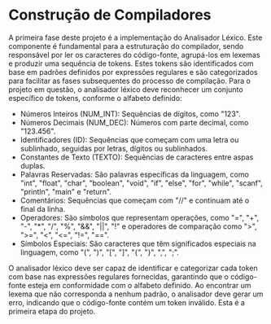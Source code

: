 # Construção de Compiladores

A primeira fase deste projeto é a implementação do Analisador Léxico. Este componente é fundamental para a estruturação do compilador, sendo responsável por ler os caracteres do código-fonte, agrupá-los em lexemas e produzir uma sequência de tokens. Estes tokens são identificados com base em padrões definidos por expressões regulares e são categorizados para facilitar as fases subsequentes do processo de compilação.
Para o projeto em questão, o analisador léxico deve reconhecer um conjunto específico de tokens, conforme o alfabeto definido:

- Números Inteiros (NUM_INT): Sequências de dígitos, como "123".
- Números Decimais (NUM_DEC): Números com parte decimal, como "123.456".
- Identificadores (ID): Sequências que começam com uma letra ou sublinhado, seguidas por letras, dígitos ou sublinhados.
- Constantes de Texto (TEXTO): Sequências de caracteres entre aspas duplas.
- Palavras Reservadas: São palavras específicas da linguagem, como "int", "float", "char", "boolean", "void", "if", "else", "for", "while", "scanf", "println", "main" e "return".
- Comentários: Sequências que começam com "//" e continuam até o final da linha.
- Operadores: São símbolos que representam operações, como "=", "+", "-", "*", "/", "%", "&&", "||", "!" e operadores de comparação como ">", ">=", "<", "<=", "!=", "==".
- Símbolos Especiais: São caracteres que têm significados especiais na linguagem, como "(", ")", "[", "]", "{", "}", ",", ";".

O analisador léxico deve ser capaz de identificar e categorizar cada token com base nas expressões regulares fornecidas, garantindo que o código-fonte esteja em conformidade com o alfabeto definido. Ao encontrar um lexema que não corresponda a nenhum padrão, o analisador deve gerar um erro, indicando que o código-fonte contém um token inválido. Esta é a primeira etapa do projeto.
